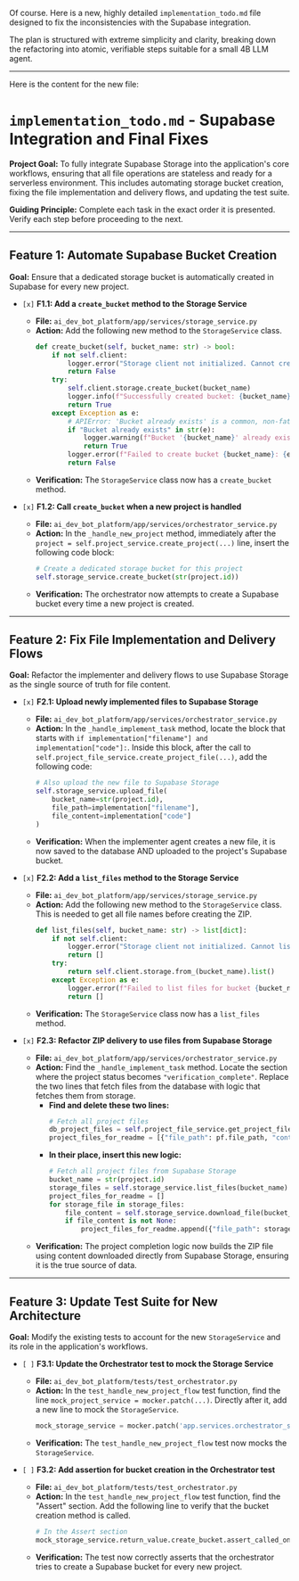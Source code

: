 Of course. Here is a new, highly detailed `implementation_todo.md` file designed to fix the inconsistencies with the Supabase integration.

The plan is structured with extreme simplicity and clarity, breaking down the refactoring into atomic, verifiable steps suitable for a small 4B LLM agent.

---
Here is the content for the new file:

# `implementation_todo.md` - Supabase Integration and Final Fixes

**Project Goal:** To fully integrate Supabase Storage into the application's core workflows, ensuring that all file operations are stateless and ready for a serverless environment. This includes automating storage bucket creation, fixing the file implementation and delivery flows, and updating the test suite.

**Guiding Principle:** Complete each task in the exact order it is presented. Verify each step before proceeding to the next.

---

## Feature 1: Automate Supabase Bucket Creation

**Goal:** Ensure that a dedicated storage bucket is automatically created in Supabase for every new project.

*   `[x]` **F1.1: Add a `create_bucket` method to the Storage Service**
    *   **File:** `ai_dev_bot_platform/app/services/storage_service.py`
    *   **Action:** Add the following new method to the `StorageService` class.
        ```python
        def create_bucket(self, bucket_name: str) -> bool:
            if not self.client:
                logger.error("Storage client not initialized. Cannot create bucket.")
                return False
            try:
                self.client.storage.create_bucket(bucket_name)
                logger.info(f"Successfully created bucket: {bucket_name}")
                return True
            except Exception as e:
                # APIError: 'Bucket already exists' is a common, non-fatal error here.
                if "Bucket already exists" in str(e):
                    logger.warning(f"Bucket '{bucket_name}' already exists. Skipping creation.")
                    return True
                logger.error(f"Failed to create bucket {bucket_name}: {e}", exc_info=True)
                return False
        ```
    *   **Verification:** The `StorageService` class now has a `create_bucket` method.

*   `[x]` **F1.2: Call `create_bucket` when a new project is handled**
    *   **File:** `ai_dev_bot_platform/app/services/orchestrator_service.py`
    *   **Action:** In the `_handle_new_project` method, immediately after the `project = self.project_service.create_project(...)` line, insert the following code block:
        ```python
        # Create a dedicated storage bucket for this project
        self.storage_service.create_bucket(str(project.id))
        ```
    *   **Verification:** The orchestrator now attempts to create a Supabase bucket every time a new project is created.

---

## Feature 2: Fix File Implementation and Delivery Flows

**Goal:** Refactor the implementer and delivery flows to use Supabase Storage as the single source of truth for file content.

*   `[x]` **F2.1: Upload newly implemented files to Supabase Storage**
    *   **File:** `ai_dev_bot_platform/app/services/orchestrator_service.py`
    *   **Action:** In the `_handle_implement_task` method, locate the block that starts with `if implementation["filename"] and implementation["code"]:`. Inside this block, after the call to `self.project_file_service.create_project_file(...)`, add the following code:
        ```python
        # Also upload the new file to Supabase Storage
        self.storage_service.upload_file(
            bucket_name=str(project.id),
            file_path=implementation["filename"],
            file_content=implementation["code"]
        )
        ```
    *   **Verification:** When the implementer agent creates a new file, it is now saved to the database AND uploaded to the project's Supabase bucket.

*   `[x]` **F2.2: Add a `list_files` method to the Storage Service**
    *   **File:** `ai_dev_bot_platform/app/services/storage_service.py`
    *   **Action:** Add the following new method to the `StorageService` class. This is needed to get all file names before creating the ZIP.
        ```python
        def list_files(self, bucket_name: str) -> list[dict]:
            if not self.client:
                logger.error("Storage client not initialized. Cannot list files.")
                return []
            try:
                return self.client.storage.from_(bucket_name).list()
            except Exception as e:
                logger.error(f"Failed to list files for bucket {bucket_name}: {e}", exc_info=True)
                return []
        ```
    *   **Verification:** The `StorageService` class now has a `list_files` method.

*   `[x]` **F2.3: Refactor ZIP delivery to use files from Supabase Storage**
    *   **File:** `ai_dev_bot_platform/app/services/orchestrator_service.py`
    *   **Action:** Find the `_handle_implement_task` method. Locate the section where the project status becomes `"verification_complete"`. Replace the two lines that fetch files from the database with logic that fetches them from storage.
        *   **Find and delete these two lines:**
            ```python
            # Fetch all project files
            db_project_files = self.project_file_service.get_project_files_by_project(self.db, project_id=project.id)
            project_files_for_readme = [{"file_path": pf.file_path, "content": pf.content} for pf in db_project_files]
            ```
        *   **In their place, insert this new logic:**
            ```python
            # Fetch all project files from Supabase Storage
            bucket_name = str(project.id)
            storage_files = self.storage_service.list_files(bucket_name)
            project_files_for_readme = []
            for storage_file in storage_files:
                file_content = self.storage_service.download_file(bucket_name, storage_file['name'])
                if file_content is not None:
                    project_files_for_readme.append({"file_path": storage_file['name'], "content": file_content})
            ```
    *   **Verification:** The project completion logic now builds the ZIP file using content downloaded directly from Supabase Storage, ensuring it is the true source of data.

---

## Feature 3: Update Test Suite for New Architecture

**Goal:** Modify the existing tests to account for the new `StorageService` and its role in the application's workflows.

*   `[ ]` **F3.1: Update the Orchestrator test to mock the Storage Service**
    *   **File:** `ai_dev_bot_platform/tests/test_orchestrator.py`
    *   **Action:** In the `test_handle_new_project_flow` test function, find the line `mock_project_service = mocker.patch(...)`. Directly after it, add a new line to mock the `StorageService`.
        ```python
        mock_storage_service = mocker.patch('app.services.orchestrator_service.StorageService')
        ```
    *   **Verification:** The `test_handle_new_project_flow` test now mocks the `StorageService`.

*   `[ ]` **F3.2: Add assertion for bucket creation in the Orchestrator test**
    *   **File:** `ai_dev_bot_platform/tests/test_orchestrator.py`
    *   **Action:** In the `test_handle_new_project_flow` test function, find the "Assert" section. Add the following line to verify that the bucket creation method is called.
        ```python
        # In the Assert section
        mock_storage_service.return_value.create_bucket.assert_called_once()
        ```
    *   **Verification:** The test now correctly asserts that the orchestrator tries to create a Supabase bucket for every new project.

